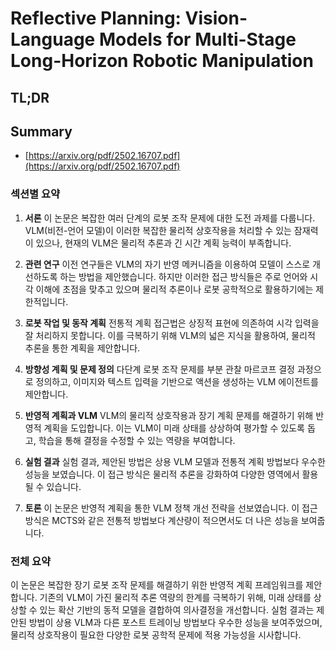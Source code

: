 # Reflective Planning: Vision-Language Models for Multi-Stage Long-Horizon Robotic Manipulation
## TL;DR
## Summary
- [https://arxiv.org/pdf/2502.16707.pdf](https://arxiv.org/pdf/2502.16707.pdf)

### 섹션별 요약

1. **서론**
   이 논문은 복잡한 여러 단계의 로봇 조작 문제에 대한 도전 과제를 다룹니다. VLM(비전-언어 모델)이 이러한 복잡한 물리적 상호작용을 처리할 수 있는 잠재력이 있으나, 현재의 VLM은 물리적 추론과 긴 시간 계획 능력이 부족합니다.

2. **관련 연구**
   이전 연구들은 VLM의 자기 반영 메커니즘을 이용하여 모델이 스스로 개선하도록 하는 방법을 제안했습니다. 하지만 이러한 접근 방식들은 주로 언어와 시각 이해에 초점을 맞추고 있으며 물리적 추론이나 로봇 공학적으로 활용하기에는 제한적입니다.

3. **로봇 작업 및 동작 계획**
   전통적 계획 접근법은 상징적 표현에 의존하여 시각 입력을 잘 처리하지 못합니다. 이를 극복하기 위해 VLM의 넓은 지식을 활용하여, 물리적 추론을 통한 계획을 제안합니다.

4. **방향성 계획 및 문제 정의**
   다단계 로봇 조작 문제를 부분 관찰 마르코프 결정 과정으로 정의하고, 이미지와 텍스트 입력을 기반으로 액션을 생성하는 VLM 에이전트를 제안합니다.

5. **반영적 계획과 VLM**
   VLM의 물리적 상호작용과 장기 계획 문제를 해결하기 위해 반영적 계획을 도입합니다. 이는 VLM이 미래 상태를 상상하여 평가할 수 있도록 돕고, 학습을 통해 결정을 수정할 수 있는 역량을 부여합니다.

6. **실험 결과**
   실험 결과, 제안된 방법은 상용 VLM 모델과 전통적 계획 방법보다 우수한 성능을 보였습니다. 이 접근 방식은 물리적 추론을 강화하여 다양한 영역에서 활용될 수 있습니다.

7. **토론**
   이 논문은 반영적 계획을 통한 VLM 정책 개선 전략을 선보였습니다. 이 접근 방식은 MCTS와 같은 전통적 방법보다 계산량이 적으면서도 더 나은 성능을 보여줍니다.

### 전체 요약

이 논문은 복잡한 장기 로봇 조작 문제를 해결하기 위한 반영적 계획 프레임워크를 제안합니다. 기존의 VLM이 가진 물리적 추론 역량의 한계를 극복하기 위해, 미래 상태를 상상할 수 있는 확산 기반의 동적 모델을 결합하여 의사결정을 개선합니다. 실험 결과는 제안된 방법이 상용 VLM과 다른 포스트 트레이닝 방법보다 우수한 성능을 보여주었으며, 물리적 상호작용이 필요한 다양한 로봇 공학적 문제에 적용 가능성을 시사합니다.